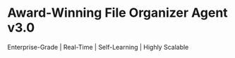 # Award-Winning File Organizer Agent v3.0
Enterprise-Grade | Real-Time | Self-Learning | Highly Scalable
